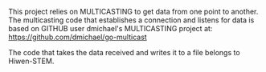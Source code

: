 This project relies on MULTICASTING to get data from one point to another. The multicasting code that establishes a
connection and listens for data is based on GITHUB user dmichael's MULTICASTING project at: https://github.com/dmichael/go-multicast

The code that takes the data received and writes it to a file belongs to Hiwen-STEM.
